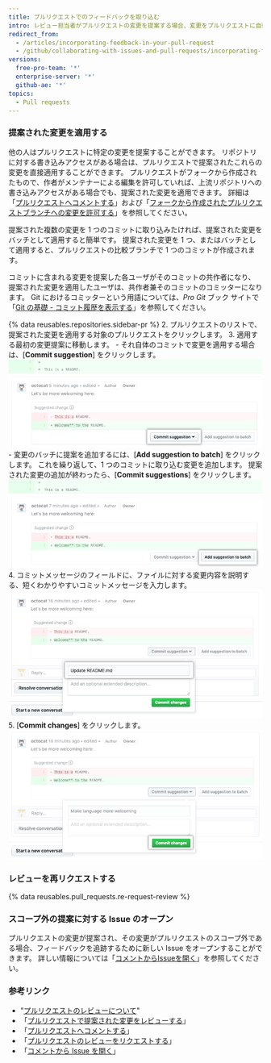 ```yaml
---
title: プルリクエストでのフィードバックを取り込む
intro: レビュー担当者がプルリクエストの変更を提案する場合、変更をプルリクエストに自動的に組み込むか、Issue をオープンしてスコープ外の提案を追跡できます。
redirect_from:
  - /articles/incorporating-feedback-in-your-pull-request
  - /github/collaborating-with-issues-and-pull-requests/incorporating-feedback-in-your-pull-request
versions:
  free-pro-team: '*'
  enterprise-server: '*'
  github-ae: '*'
topics:
  - Pull requests
---
```

### 提案された変更を適用する

他の人はプルリクエストに特定の変更を提案することができます。 リポジトリに対する書き込みアクセスがある場合は、プルリクエストで提案されたこれらの変更を直接適用することができます。 プルリクエストがフォークから作成されたもので、作者がメンテナーによる編集を許可していれば、上流リポジトリへの書き込みアクセスがある場合でも、提案された変更を適用できます。 詳細は「[プルリクエストへコメントする](/github/collaborating-with-issues-and-pull-requests/commenting-on-a-pull-request)」および「[フォークから作成されたプルリクエストブランチへの変更を許可する](/github/collaborating-with-issues-and-pull-requests/allowing-changes-to-a-pull-request-branch-created-from-a-fork)」を参照してください。

提案された複数の変更を 1 つのコミットに取り込みたければ、提案された変更をバッチとして適用すると簡単です。 提案された変更を 1 つ、またはバッチとして適用すると、プルリクエストの比較ブランチで 1 つのコミットが作成されます。

コミットに含まれる変更を提案した各ユーザがそのコミットの共作者になり、 提案された変更を適用したユーザは、共作者兼そのコミットのコミッターになります。 Git におけるコミッターという用語については、_Pro Git_ ブック サイトで「[Git の基礎 - コミット履歴を表示する](https://git-scm.com/book/en/v2/Git-Basics-Viewing-the-Commit-History)」を参照してください。

{% data reusables.repositories.sidebar-pr %}
2. プルリクエストのリストで、提案された変更を適用する対象のプルリクエストをクリックします。
3. 適用する最初の変更提案に移動します。
    - それ自体のコミットで変更を適用する場合は、[**Commit suggestion**] をクリックします。 ![[Commit suggestion] ボタン](/assets/images/help/pull_requests/commit-suggestion-button.png)
    - 変更のバッチに提案を追加するには、[**Add suggestion to batch**] をクリックします。 これを繰り返して、1 つのコミットに取り込む変更を追加します。 提案された変更の追加が終わったら、[**Commit suggestions**] をクリックします。 ![[Add suggestion to batch] ボタン](/assets/images/help/pull_requests/add-suggestion-to-batch.png)
4. コミットメッセージのフィールドに、ファイルに対する変更内容を説明する、短くわかりやすいコミットメッセージを入力します。 ![Commit messageフィールド](/assets/images/help/pull_requests/suggested-change-commit-message-field.png)
5. [**Commit changes**] をクリックします。 ![[Commit changes] ボタン](/assets/images/help/pull_requests/commit-changes-button.png)

### レビューを再リクエストする

{% data reusables.pull_requests.re-request-review %}

### スコープ外の提案に対する Issue のオープン

プルリクエストの変更が提案され、その変更がプルリクエストのスコープ外である場合、フィードバックを追跡するために新しい Issue をオープンすることができます。 詳しい情報については「[コメントからIssueを開く](/github/managing-your-work-on-github/opening-an-issue-from-a-comment)」を参照してください。

### 参考リンク

- "[プルリクエストのレビューについて](/github/collaborating-with-issues-and-pull-requests/about-pull-request-reviews)"
- 「[プルリクエストで提案された変更をレビューする](/github/collaborating-with-issues-and-pull-requests/reviewing-proposed-changes-in-a-pull-request)」
- 「[プルリクエストへコメントする](/github/collaborating-with-issues-and-pull-requests/commenting-on-a-pull-request)」
- 「[プルリクエストのレビューをリクエストする](/github/collaborating-with-issues-and-pull-requests/requesting-a-pull-request-review)」
- 「[コメントから Issue を開く](/github/managing-your-work-on-github/opening-an-issue-from-a-comment)」
